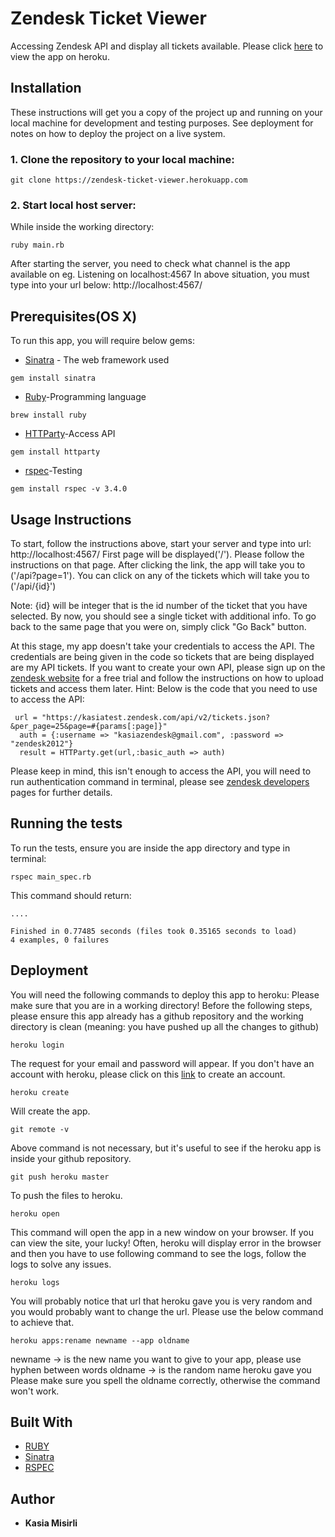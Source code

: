 # Zendesk Ticket Viewer

Accessing Zendesk API and display all tickets available.
Please click [here](https://zendesk-ticket-viewer.herokuapp.com) to view the app on heroku.

## Installation

These instructions will get you a copy of the project up and running on your local machine for development and testing purposes. See deployment for notes on how to deploy the project on a live system.

### 1. Clone the repository to your local machine:
```
git clone https://zendesk-ticket-viewer.herokuapp.com
```
### 2. Start local host server:

While inside the working directory:
```
ruby main.rb
```
After starting the server, you need to check what channel is the app available on
eg. Listening on localhost:4567
In above situation, you must type into your url below: http://localhost:4567/

## Prerequisites(OS X)

To run this app, you will require below gems:
* [Sinatra](https://rubygems.org/gems/sinatra/versions/1.4.6) - The web framework used
```
gem install sinatra
```
* [Ruby](https://www.ruby-lang.org/en/downloads/)-Programming language
```
brew install ruby
```
* [HTTParty](https://rubygems.org/gems/httparty/versions/0.13.7)-Access API
```
gem install httparty
```
* [rspec](https://rubygems.org/gems/rspec/versions/3.4.0)-Testing
```
gem install rspec -v 3.4.0
```

## Usage Instructions

To start, follow the instructions above, start your server and type into url: http://localhost:4567/
First page will be displayed('/'). Please follow the instructions on that page.
After clicking the link, the app will take you to ('/api?page=1'). You can click on any of the tickets which will take you to ('/api/{id}')

Note: {id} will be integer that is the id number of the ticket that you have selected.
By now, you should see a single ticket with additional info.
To go back to the same page that you were on, simply click "Go Back" button.

At this stage, my app doesn't take your credentials to access the API. The credentials are being given in the code so tickets that are being displayed are my API tickets.
If you want to create your own API, please sign up on the [zendesk website](https://www.zendesk.com/) for a free trial and follow the instructions on how to upload tickets and access them later.
Hint:
Below is the code that you need to use to access the API:
```
 url = "https://kasiatest.zendesk.com/api/v2/tickets.json?&per_page=25&page=#{params[:page]}"  
  auth = {:username => "kasiazendesk@gmail.com", :password => "zendesk2012"}
  result = HTTParty.get(url,:basic_auth => auth)
```
Please keep in mind, this isn't enough to access the API, you will need to run authentication command in terminal, please see [zendesk developers](https://developer.zendesk.com/rest_api/docs/core/tickets) pages for further details.

## Running the tests

To run the tests, ensure you are inside the app directory and type in terminal:
```
rspec main_spec.rb
```
This command should return: 
```
....

Finished in 0.77485 seconds (files took 0.35165 seconds to load)
4 examples, 0 failures
```
## Deployment

You will need the following commands to deploy this app to heroku:
Please make sure that you are in a working directory!
Before the following steps, please ensure this app already has a github repository and the working directory is clean (meaning: you have pushed up all the changes to github)
```
heroku login
```
The request for your email and password will appear. If you don't have an account with heroku, please click on this [link](https://signup.heroku.com/) to create an account.
```
heroku create
```
Will create the app.
```
git remote -v
```
Above command is not necessary, but it's useful to see if the heroku app is inside your github repository.
```
git push heroku master
```
To push the files to heroku.
```
heroku open
```
This command will open the app in a new window on your browser. 
If you can view the site, your lucky!
Often, heroku will display error in the browser and then you have to use following command to see the logs, follow the logs to solve any issues.
```
heroku logs
```
You will probably notice that url that heroku gave you is very random and you would probably want to change the url. Please use the below command to achieve that.
```
heroku apps:rename newname --app oldname
```
newname -> is the new name you want to give to your app, please use hyphen between words
oldname -> is the random name heroku gave you
Please make sure you spell the oldname correctly, otherwise the command won't work.

## Built With

* [RUBY](https://www.ruby-lang.org/en/)
* [Sinatra](http://sinatrarb.com/)
* [RSPEC](http://rspec.info/documentation/)

## Author

* **Kasia Misirli** 











